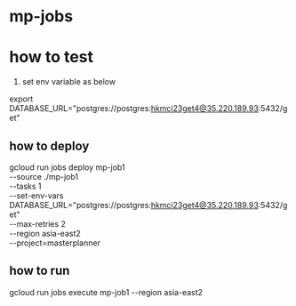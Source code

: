 # mp-jobs


# how to test 

1. set env variable as below 

export DATABASE_URL="postgres://postgres:hkmci23get4@35.220.189.93:5432/get"


## how to deploy 

gcloud run jobs deploy mp-job1 \
    --source ./mp-job1 \
    --tasks 1 \
    --set-env-vars DATABASE_URL="postgres://postgres:hkmci23get4@35.220.189.93:5432/get" \
    --max-retries 2 \
    --region asia-east2 \
    --project=masterplanner


## how to run 

gcloud run jobs execute mp-job1 --region asia-east2